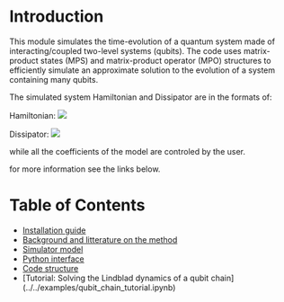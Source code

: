 # Introduction

This module simulates the time-evolution of a quantum system made of interacting/coupled two-level systems (qubits).
The code uses matrix-product states (MPS) and matrix-product operator (MPO) structures to efficiently simulate an approximate solution to the evolution of a system containing many qubits.

The simulated system Hamiltonian and Dissipator are in the formats of:

Hamiltonian:
<img src="https://render.githubusercontent.com/render/math?math=\frac{H}{\hbar} = \sum_{i}\frac{1}{2}\left[h_{z,i}\sigma_i^z  %2b h_{x,i}\sigma_i^x %2b h_{y,i}\sigma_i^y\right] %2b \frac{1}{2}\sum_{ i}^N\sum_{ j\neq i}^N \left(J_{ij}\sigma^x_i \sigma^x_{j} %2b J_{ij}\sigma^y_i \sigma^y_{j} %2b J_{ij}^z \sigma^z_i \sigma^z_{j}\right)">

Dissipator:
<img src="https://render.githubusercontent.com/render/math?math=\mathcal{D}[\rho] = \sum_i g_{0,i}\left(\sigma_i^%2b \rho\sigma_i^- - \frac{1}{2} \{\sigma_i^- \sigma_i^%2b,\rho\}\right) %2b \sum_i g_{1,i}\left( \sigma_i^-\rho \sigma_i^{%2b}-\frac{1}{2}\left\{\sigma_i^{%2b}\sigma_i^-,\rho\right\}\right) %2b \sum_i g_{2,i} \left(\sigma_i^z \rho\sigma_i^z - \rho\right)">

while all the coefficients of the model are controled by the user.

for more information see the links below.

# Table of Contents

* [Installation guide](docs/INSTALL.md)
* [Background and litterature on the method](docs/background.md)
* [Simulator model](docs/MODEL.md)
* [Python interface](docs/API_DOCS.md)
* [Code structure](docs/CODE_STRUCTURE.md)
* [Tutorial: Solving the Lindblad dynamics of a qubit chain] (../../examples/qubit_chain_tutorial.ipynb)
